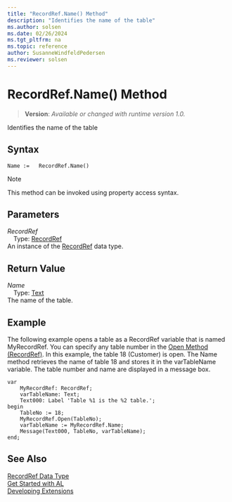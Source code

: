 ```yaml
---
title: "RecordRef.Name() Method"
description: "Identifies the name of the table"
ms.author: solsen
ms.date: 02/26/2024
ms.tgt_pltfrm: na
ms.topic: reference
author: SusanneWindfeldPedersen
ms.reviewer: solsen
---
```

[//]: # (START>DO_NOT_EDIT)
[//]: # (IMPORTANT:Do not edit any of the content between here and the END>DO_NOT_EDIT.)
[//]: # (Any modifications should be made in the .xml files in the ModernDev repo.)
# RecordRef.Name() Method
> **Version**: _Available or changed with runtime version 1.0._

Identifies the name of the table


## Syntax
```AL
Name :=   RecordRef.Name()
```
> [!NOTE]
> This method can be invoked using property access syntax.
## Parameters
*RecordRef*  
&emsp;Type: [RecordRef](recordref-data-type.md)  
An instance of the [RecordRef](recordref-data-type.md) data type.  

## Return Value
*Name*  
&emsp;Type: [Text](../text/text-data-type.md)  
The name of the table.


[//]: # (IMPORTANT: END>DO_NOT_EDIT)


## Example  

The following example opens a table as a RecordRef variable that is named MyRecordRef. You can specify any table number in the [Open Method \(RecordRef\)](recordref-open-method.md). In this example, the table 18 \(Customer\) is open. The Name method retrieves the name of table 18 and stores it in the varTableName variable. The table number and name are displayed in a message box. 
  
```al
var
    MyRecordRef: RecordRef;
    varTableName: Text;
    Text000: Label 'Table %1 is the %2 table.'; 
begin  
    TableNo := 18;  
    MyRecordRef.Open(TableNo);  
    varTableName := MyRecordRef.Name;  
    Message(Text000, TableNo, varTableName);  
end;
```  

## See Also
[RecordRef Data Type](recordref-data-type.md)  
[Get Started with AL](../../devenv-get-started.md)  
[Developing Extensions](../../devenv-dev-overview.md)